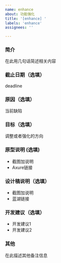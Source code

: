 ```yaml
---
name: enhance
about: 功能强化
title: '[enhance] '
labels: 'enhance'
assignees: ''

---
```


### 简介

在此用几句话简述相关内容

### 截止日期（选填）

deadline

### 原因（选填）

当前缺陷

### 目标（选填）

调整或者强化的方向

### 原型说明 (选填)

- 截图加说明
- Axure链接

### 设计稿说明（选填）

- 截图加说明
- 蓝湖链接

### 开发建议（选填）

- 开发建议1
- 开发建议2

### 其他

在此描述其他备注信息
